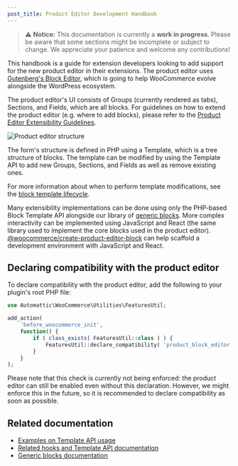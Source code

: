 ```yaml
---
post_title: Product Editor Development Handbook
---
```


> ⚠️ **Notice:** This documentation is currently a **work in progress**. Please be aware that some sections might be incomplete or subject to change. We appreciate your patience and welcome any contributions!

This handbook is a guide for extension developers looking to add support for the new product editor in their extensions. The product editor uses [Gutenberg's Block Editor](https://github.com/WordPress/gutenberg/tree/trunk/packages/block-editor), which is going to help WooCommerce evolve alongside the WordPress ecosystem.

The product editor's UI consists of Groups (currently rendered as tabs), Sections, and Fields, which are all blocks. For guidelines on how to extend the product editor (e.g. where to add blocks), please refer to the [Product Editor Extensibility Guidelines](./product-editor-extensibility-guidelines.md).

![Product editor structure](https://woo-docs-multi-com.go-vip.net/wp-content/uploads/2023/12/groups-sections-fields.jpg)

The form's structure is defined in PHP using a Template, which is a tree structure of blocks. The template can be modified by using the Template API to add new Groups, Sections, and Fields as well as remove existing ones.

For more information about when to perform template modifications, see the [block template lifecycle](./block-template-lifecycle.md).

Many extensibility implementations can be done using only the PHP-based Block Template API alongside our library of [generic blocks](../../packages/js/product-editor/src/blocks/generic/README.md). More complex interactivity can be implemented using JavaScript and React (the same library used to implement the core blocks used in the product editor). [@woocommerce/create-product-editor-block](../../packages/js/create-product-editor-block/README.md) can help scaffold a development environment with JavaScript and React.

## Declaring compatibility with the product editor

To declare compatibility with the product editor, add the following to your plugin's root PHP file:

```php
use Automattic\WooCommerce\Utilities\FeaturesUtil;

add_action(
	'before_woocommerce_init',
	function() {
		if ( class_exists( FeaturesUtil::class ) ) {
			FeaturesUtil::declare_compatibility( 'product_block_editor', plugin_basename( __FILE__ ), true );
		}
	}
);
```

Please note that this check is currently not being enforced: the product editor can still be enabled even without this declaration. However, we might enforce this in the future, so it is recommended to declare compatibility as soon as possible.

## Related documentation

- [Examples on Template API usage](../../plugins/woocommerce/src/Admin/Features/ProductBlockEditor/ProductTemplates/README.md)
- [Related hooks and Template API documentation](../../plugins/woocommerce/src/Admin/BlockTemplates/README.md)
- [Generic blocks documentation](../../packages/js/product-editor/src/blocks/generic/README.md)
